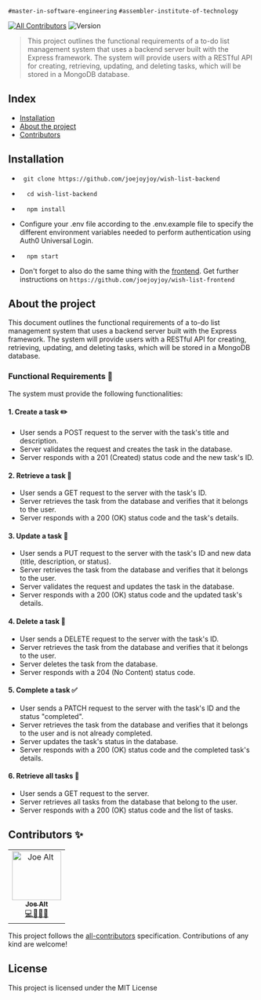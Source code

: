 `#master-in-software-engineering` `#assembler-institute-of-technology`

[![All Contributors](https://img.shields.io/badge/all_contributors-1-orange.svg?style=flat-square)](#contributors-) <img alt="Version" src="https://img.shields.io/badge/version-1.0-blue.svg?cacheSeconds=2592000" />

> This project outlines the functional requirements of a to-do list management system that uses a backend server built with the Express framework. The system will provide users with a RESTful API for creating, retrieving, updating, and deleting tasks, which will be stored in a MongoDB database.

## Index <!-- omit in toc -->
- [Installation](#installation)
- [About the project](#about-the-project)
- [Contributors](#contributors-)

## Installation

- ```
   git clone https://github.com/joejoyjoy/wish-list-backend
  ```
- ```
    cd wish-list-backend
  ```

- ```
    npm install
  ```

- Configure your .env file according to the .env.example file to specify the different environment variables needed to perform authentication using Auth0 Universal Login.

- ```
    npm start
  ```

- Don't forget to also do the same thing with the [frontend](https://github.com/joejoyjoy/wish-list-frontend). Get further  instructions on `https://github.com/joejoyjoy/wish-list-frontend`

## About the project

This document outlines the functional requirements of a to-do list management system that uses a backend server built with the Express framework. The system will provide users with a RESTful API for creating, retrieving, updating, and deleting tasks, which will be stored in a MongoDB database.

### Functional Requirements 📕
The system must provide the following functionalities:



#### 1. Create a task ✏️
- User sends a POST request to the server with the task's title and description.
- Server validates the request and creates the task in the database.
- Server responds with a 201 (Created) status code and the new task's ID.

#### 2. Retrieve a task 🔎
- User sends a GET request to the server with the task's ID.
- Server retrieves the task from the database and verifies that it belongs to the user.
- Server responds with a 200 (OK) status code and the task's details.

#### 3. Update a task 📝
- User sends a PUT request to the server with the task's ID and new data (title, description, or status).
- Server retrieves the task from the database and verifies that it belongs to the user.
- Server validates the request and updates the task in the database.
- Server responds with a 200 (OK) status code and the updated task's details.

#### 4. Delete a task 🧨
- User sends a DELETE request to the server with the task's ID.
- Server retrieves the task from the database and verifies that it belongs to the user.
- Server deletes the task from the database.
- Server responds with a 204 (No Content) status code.

#### 5. Complete a task ✅
- User sends a PATCH request to the server with the task's ID and the status "completed".
- Server retrieves the task from the database and verifies that it belongs to the user and is not already completed.
- Server updates the task's status in the database.
- Server responds with a 200 (OK) status code and the completed task's details.

#### 6. Retrieve all tasks 📇
- User sends a GET request to the server.
- Server retrieves all tasks from the database that belong to the user.
- Server responds with a 200 (OK) status code and the list of tasks.

## Contributors ✨

<!-- ALL-CONTRIBUTORS-LIST:START - Do not remove or modify this section -->
<!-- prettier-ignore-start -->
<!-- markdownlint-disable -->
<table>
  <tbody>
    <tr>
      <td align="center">
        <a href="https://github.com/joejoyjoy">
          <img src="https://avatars.githubusercontent.com/u/73751755" width="100px" alt="Joe Alt"/>
          <br />
          <sub>
          <b>Joe Alt</b>
          </sub>
        </a>
        <br />
        <a href="#tools-dtpf" title="code-tools-maintenance-design">💻🔧🚧🎨</a>
      </td>
    </tr>
  </tbody>
</table>

This project follows the [all-contributors](https://allcontributors.org) specification.
Contributions of any kind are welcome!

## License <!-- omit in toc -->

This project is licensed under the MIT License
